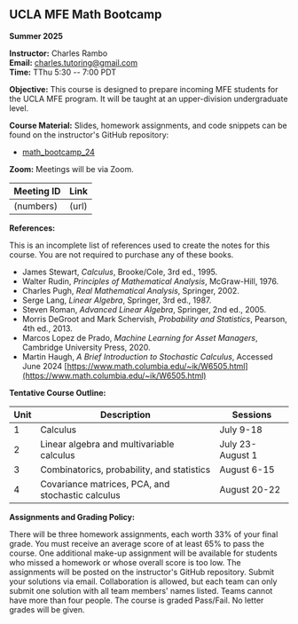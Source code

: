 ## UCLA MFE Math Bootcamp

**Summer 2025**

**Instructor:** Charles Rambo  
**Email:** [charles.tutoring@gmail.com](mailto:charles.tutoring@gmail.com)  
**Time:** TThu 5:30 -- 7:00 PDT  

**Objective:** This course is designed to prepare incoming MFE students for the UCLA MFE program. It will be taught at an upper-division undergraduate level.

**Course Material:** Slides, homework assignments, and code snippets can be found on the instructor's GitHub repository:

* [math_bootcamp_24](https://github.com/charlesrambo/math_bootcamp_25)

**Zoom:** Meetings will be via Zoom.

| Meeting ID | Link |
|---|---|
| (numbers) | (url) |

**References:**

This is an incomplete list of references used to create the notes for this course. You are not required to purchase any of these books.

* James Stewart, *Calculus*, Brooke/Cole, 3rd ed., 1995.
* Walter Rudin, *Principles of Mathematical Analysis*, McGraw-Hill, 1976.
* Charles Pugh, *Real Mathematical Analysis*, Springer, 2002.
* Serge Lang, *Linear Algebra*, Springer, 3rd ed., 1987.
* Steven Roman, *Advanced Linear Algebra*, Springer, 2nd ed., 2005.
* Morris DeGroot and Mark Schervish, *Probability and Statistics*, Pearson, 4th ed., 2013.
* Marcos Lopez de Prado, *Machine Learning for Asset Managers*, Cambridge University Press, 2020.
* Martin Haugh, *A Brief Introduction to Stochastic Calculus*, Accessed June 2024 [https://www.math.columbia.edu/~ik/W6505.html](https://www.math.columbia.edu/~ik/W6505.html)

**Tentative Course Outline:**

| Unit | Description | Sessions |
|---|---|---|
| 1 | Calculus | July 9-18 |
| 2 | Linear algebra and multivariable calculus | July 23-August 1 |
| 3 | Combinatorics, probability, and statistics | August 6-15 |
| 4 | Covariance matrices, PCA, and stochastic calculus | August 20-22 |

**Assignments and Grading Policy:**

There will be three homework assignments, each worth 33% of your final grade. You must receive an average score of at least 65% to pass the course. One additional make-up assignment will be available for students who missed a homework or whose overall score is too low. The assignments will be posted on the instructor's GitHub repository. Submit your solutions via email. Collaboration is allowed, but each team can only submit one solution with all team members' names listed. Teams cannot have more than four people. The course is graded Pass/Fail. No letter grades will be given.
